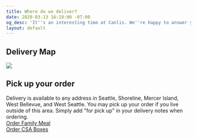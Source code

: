 ```yaml
---
title: Where do we deliver?
date: 2020-03-13 16:19:00 -07:00
og_desc: 'It''s an interesting time at Canlis. We''re happy to answer your questions. '
layout: default
---
```


<h2 class="Display2 mb4">Delivery Map</h2>
<img src="/uploads/deliverymap.jpg">

<h2 class="Display2 mb4">Pick up your order</h2>
Delivery is available to any address in Seattle, Shoreline, Mercer Island, West Bellevue, and West Seattle. You may pick up your order if you live outside of this area. Simply add "for pick up" in your delivery notes when ordering.

<div class="EventsButton mt1 mb3">
  <a class="Caption" href="/familymeal">
    Order Family Meal
  </a>
</div>

<div class="EventsButton mt1 mb10">
  <a class="Caption" href="/csa">
    Order CSA Boxes
  </a>
</div>